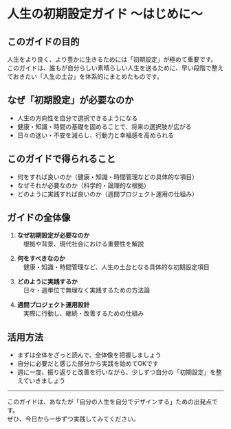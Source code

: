 # 人生の初期設定ガイド 〜はじめに〜

## このガイドの目的

人生をより良く、より豊かに生きるためには「初期設定」が極めて重要です。  
このガイドは、誰もが自分らしい素晴らしい人生を送るために、早い段階で整えておきたい「人生の土台」を体系的にまとめたものです。

## なぜ「初期設定」が必要なのか

- 人生の方向性を自分で選択できるようになる
- 健康・知識・時間の基礎を固めることで、将来の選択肢が広がる
- 日々の迷い・不安を減らし、行動力と幸福感を高められる

## このガイドで得られること

- 何をすれば良いのか（健康・知識・時間管理などの具体的な項目）
- なぜそれが必要なのか（科学的・論理的な根拠）
- どのように実践すれば良いのか（週間プロジェクト運用の仕組み）

## ガイドの全体像

1. **なぜ初期設定が必要なのか**  
　根拠や背景、現代社会における重要性を解説

2. **何をすべきなのか**  
　健康・知識・時間管理など、人生の土台となる具体的な初期設定項目

3. **どのように実践するか**  
　日々・週単位で無理なく実践するための方法論

4. **週間プロジェクト運用設計**  
　実際に行動し、継続・改善するための仕組み

## 活用方法

- まずは全体をざっと読んで、全体像を把握しましょう
- 自分に必要だと感じた部分から実践を始めてOKです
- 週に一度、振り返りと改善を行いながら、少しずつ自分の「初期設定」を整えていきましょう

---

このガイドは、あなたが「自分の人生を自分でデザインする」ための出発点です。  
ぜひ、今日から一歩ずつ実践してみてください。

